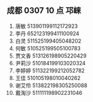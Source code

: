 ## 成都 0307 10 点 邛崃

1. 唐敏 513901199112172923
2. 李丹 652123199411100924
3. 白灵 511525199405048202
4. 何敏 510525199505100783
5. 贾文香 513126198905220429
6. 尹莉沙 510184199103020324
7. 李婷婷 511322199212052782
8. 王佳 510105198010040262
9. 谢艾伶 513822198305250088
10. 戴淘沙 511111198902231046
